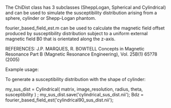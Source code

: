 The ChiDist class has 3 subclasses (SheppLogan, Spherical and Cylindrical) and can be used to simulate the susceptibility distribution arising from a sphere, cylinder or Shepp-Logan phantom. 

fourier_based_field_est.m can be used to calculate the magnetic field offset produced by susceptibility distribution subject to a uniform external magnetic field B0 that is orientated along the z-axis.

REFERENCES: J.P. MARQUES, R. BOWTELL Concepts in Magnetic Resonance Part B (Magnetic Resonance Engineering), Vol. 25B(1) 65?78 (2005)

Example usage:

To generate a susceptibility distribution with the shape of cylinder:

my_sus_dist = Cylindrical( matrix, image_resolution, radius, theta, susceptibility ) ;
my_sus_dist.save('cylindrical_sus_dist.nii');
Bdz = fourier_based_field_est('cylindrical90_sus_dist.nii');
